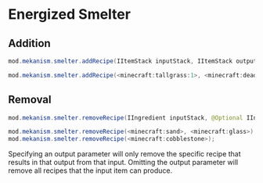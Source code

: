 
# Energized Smelter
Addition
------
```java
mod.mekanism.smelter.addRecipe(IItemStack inputStack, IItemStack outputStack)

mod.mekanism.smelter.addRecipe(<minecraft:tallgrass:1>, <minecraft:deadbush>);
```

Removal
------
```java
mod.mekanism.smelter.removeRecipe(IIngredient inputStack, @Optional IIngredient outputStack)

mod.mekanism.smelter.removeRecipe(<minecraft:sand>, <minecraft:glass>);
mod.mekanism.smelter.removeRecipe(<minecraft:cobblestone>);
```
Specifying an output parameter will only remove the specific recipe that results in that output from that input. Omitting the output parameter will remove all recipes that the input item can produce.
